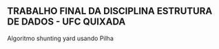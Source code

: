 ## TRABALHO FINAL DA DISCIPLINA ESTRUTURA DE DADOS - UFC QUIXADA


Algoritmo shunting yard usando Pilha
